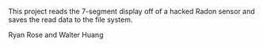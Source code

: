 This project reads the 7-segment display off of a hacked Radon sensor and saves the read data to the file system.

Ryan Rose and Walter Huang
